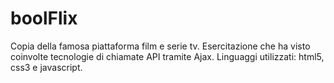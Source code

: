 # boolFlix
Copia della famosa piattaforma film e serie tv. Esercitazione che ha visto coinvolte tecnologie di chiamate API tramite Ajax.
Linguaggi utilizzati: html5, css3 e javascript.

